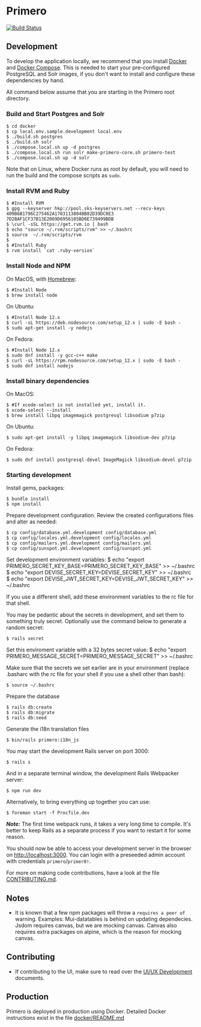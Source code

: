 Primero
========
[![Build Status](https://api.travis-ci.org/primeroIMS/primero.svg?branch=master)](https://travis-ci.org/primeroIMS/primero/branches)


## Development

To develop the application locally, we recommend that you install [Docker](https://docs.docker.com/install/)
and [Docker Compose](https://docs.docker.com/compose/install/). This is needed to start your pre-configured
PostgreSQL and Solr images, if you don't want to install and configure these dependencies by hand.

All command below assume that you are starting in the Primero root directory.

### Build and Start Postgres and Solr

    $ cd docker
    $ cp local.env.sample.development local.env
    $ ./build.sh postgres
    $ ./build.sh solr
    $ ./compose.local.sh up -d postgres
    $ ./compose.local.sh run solr make-primero-core.sh primero-test
    $ ./compose.local.sh up -d solr

Note that on Linux, where Docker runs as root by default,
you will need to run the build and the compose scripts as `sudo`.

### Install RVM and Ruby

    $ #Install RVM
    $ gpg --keyserver hkp://pool.sks-keyservers.net --recv-keys 409B6B1796C275462A1703113804BB82D39DC0E3 7D2BAF1CF37B13E2069D6956105BD0E739499BDB
    $ \curl -sSL https://get.rvm.io | bash
    $ echo "source ~/.rvm/scripts/rvm" >> ~/.bashrc
    $ source  ~/.rvm/scripts/rvm
    $
    $ #Install Ruby
    $ rvm install `cat .ruby-version`

### Install Node and NPM

On MacOS, with [Homebrew](https://brew.sh):

    $ #Install Node
    $ brew install node

On Ubuntu:

    $ #Install Node 12.x
    $ curl -sL https://deb.nodesource.com/setup_12.x | sudo -E bash -
    $ sudo apt-get install -y nodejs

On Fedora:

    $ #Install Node 12.x
    $ sudo dnf install -y gcc-c++ make
    $ curl -sL https://rpm.nodesource.com/setup_12.x | sudo -E bash -
    $ sudo dnf install nodejs

### Install binary dependencies

On MacOS:

    $ #If xcode-select is not installed yet, install it.
    $ xcode-select --install
    $ brew install libpq imagemagick postgresql libsodium p7zip

On Ubuntu:

    $ sudo apt-get install -y libpq imagemagick libsodium-dev p7zip

On Fedora:

    $ sudo dnf install postgresql-devel ImageMagick libsodium-devel p7zip

### Starting development

Install  gems, packages:

    $ bundle install
    $ npm install

Prepare development configuration. Review the created configurations files and alter as needed:

    $ cp config/database.yml.development config/database.yml
    $ cp config/locales.yml.development config/locales.yml
    $ cp config/mailers.yml.development config/mailers.yml
    $ cp config/sunspot.yml.development config/sunspot.yml

Set development environment variables:
    $ echo "export PRIMERO_SECRET_KEY_BASE=PRIMERO_SECRET_KEY_BASE" >> ~/.bashrc
    $ echo "export DEVISE_SECRET_KEY=DEVISE_SECRET_KEY" >> ~/.bashrc
    $ echo "export DEVISE_JWT_SECRET_KEY=DEVISE_JWT_SECRET_KEY" >> ~/.bashrc

If you use a different shell, add these environment variables to the rc file for that shell.

You may be pedantic about the secrets in development, and set them to something truly secret.
Optionally use the command below to generate a random secret:

    $ rails secret

Set this enviroment variable with a 32 bytes secret value:
    $ echo "export PRIMERO_MESSAGE_SECRET=PRIMERO_MESSAGE_SECRET" >> ~/.bashrc

Make sure that the secrets we set earlier are in your environment (replace .basharc with the rc file for your shell if you use a shell other than bash):

    $ source ~/.bashrc

Prepare the database

    $ rails db:create
    $ rails db:migrate
    $ rails db:seed

Generate the i18n translation files

    $ bin/rails primero:i18n_js

You may start the development Rails server on port 3000:

    $ rails s

And in a separate terminal window, the development Rails Webpacker server:

    $ npm run dev

Alternatively, to bring everything up together you can use:

    $ foreman start -f Procfile.dev

***Note:*** The first time webpack runs, it takes a very long time to compile.
It's better to keep Rails as a separate process if you want to restart it for some reason.


You should now be able to access your development server in the browser on [http://localhost:3000](http://localhost:3000).
You can login with a preseeded admin account with credentials `primero`/`primer0!`.

For more on making code contributions, have a look at the file [CONTRIBUTING.md](CONTRIBUTING.md).

## Notes

- It is known that a few npm packages will throw a `requires a peer of` warning. Examples: Mui-datatables is behind on updating dependecies. Jsdom requires canvas, but we are mocking canvas. Canvas also requires extra packages on alpine, which is the reason for mocking canvas.

## Contributing
- If contributing to the UI, make sure to read over the [UI/UX Development](doc/ui_ux.md) documents.

## Production

Primero is deployed in production using Docker. Detailed Docker instructions exist in the file [docker/README.md](docker/README.md)
